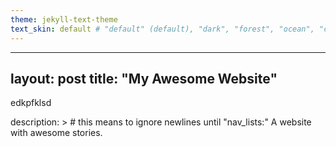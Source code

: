 ```yaml
---
theme: jekyll-text-theme
text_skin: default # "default" (default), "dark", "forest", "ocean", "chocolate", "orange"
---
```

---
layout: post
title: "My Awesome Website"
---

edkpfklsd

description: > # this means to ignore newlines until "nav_lists:"
  A website with awesome stories.
